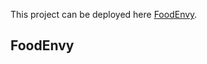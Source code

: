 This project can be deployed here [FoodEnvy](https://edfranco.github.io/foodenvy-frontend/).

## FoodEnvy

